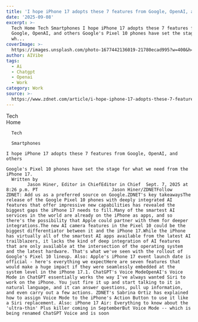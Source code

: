 ```yaml
---
title: 'I hope iPhone 17 adopts these 7 features from Google, OpenAI, and others'
date: '2025-09-08'
excerpt: >-
  Tech Home Tech Smartphones I hope iPhone 17 adopts these 7 features from
  Google, OpenAI, and others Google's Pixel 10 phones have set the stage for
  wh...
coverImage: >-
  https://images.unsplash.com/photo-1677442136019-21780ecad995?w=400&h=200&fit=crop&auto=format
author: AIVibe
tags:
  - Ai
  - Chatgpt
  - Openai
  - Work
category: Work
source: >-
  https://www.zdnet.com/article/i-hope-iphone-17-adopts-these-7-features-from-google-openai-and-others/
---
```

Tech      
      Home
    
      Tech
    
      Smartphones
       
    I hope iPhone 17 adopts these 7 features from Google, OpenAI, and others
     
    Google's Pixel 10 phones have set the stage for what we need from the iPhone 17.
      Written by 
            Jason Hiner, Editor in ChiefEditor in Chief  Sept. 7, 2025 at 8:26 p.m. PT                            Jason Hiner/ZDNETFollow ZDNET: Add us as a preferred source on Google.ZDNET's key takeawaysThe release of the Google Pixel 10 phones with deeply integrated AI features that offer impressive new capabilities has revealed the biggest gaps the iPhone 17 needs to fill.Many of the smartest AI services in the world are already on the iPhone as apps, and so there's the possibility that Apple could partner with them for deeper integrations.The new AI camera features in the Pixel 10 could be the biggest differentiator between it and the iPhone 17.While the iPhone has virtually all of the smartest AI apps available from the latest AI trailblazers, it lacks the kind of deep integration of AI features that are only available at the intersection of the operating system and the latest hardware. That's what we've seen with the rollout of Google's Pixel 10 lineup. Also: Apple's iPhone 17 event launch date is official - here's everything we expectHere are seven features that would make a huge impact if they were seamlessly embedded at the system level in the iPhone 17.1. ChatGPT's Voice ModeOpenAI's Voice Mode in ChatGPT essentially works the way I've always wanted Siri to work on the iPhone. You just fire it up and start talking to it in natural language, and it can answer questions, pull up information, and even carry out a few actions. ZDNET's Sabrina Ortiz has explained how to assign Voice Mode to the iPhone's Action Button to use it like a Siri replacement. Also: iPhone 17 Air: Everything to know about the 'ultra-thin' Plus killer coming in SeptemberBut Voice Mode -- which is being renamed ChatGPT Voice and is soon 
